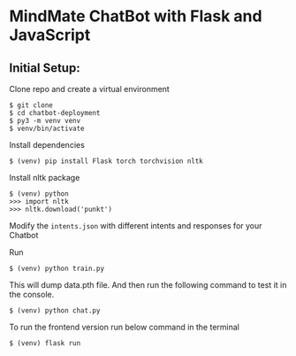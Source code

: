 # MindMate ChatBot with Flask and JavaScript


## Initial Setup:

Clone repo and create a virtual environment
```
$ git clone
$ cd chatbot-deployment
$ py3 -m venv venv
$ venv/bin/activate

```
Install dependencies
```
$ (venv) pip install Flask torch torchvision nltk
```
Install nltk package
```
$ (venv) python
>>> import nltk
>>> nltk.download('punkt')
```
Modify the `intents.json` with different intents and responses for your Chatbot

Run
```
$ (venv) python train.py
```
This will dump data.pth file. And then run
the following command to test it in the console.
```
$ (venv) python chat.py
```
To run the frontend version run below command in the terminal
```
$ (venv) flask run
```

